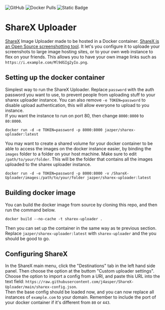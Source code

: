 ![GitHub](https://img.shields.io/github/license/j4asper/sharex-uploader?style=for-the-badge) ![Docker Pulls](https://img.shields.io/docker/pulls/jazper/sharex-uploader?style=for-the-badge&logo=Docker) ![Static Badge](https://img.shields.io/badge/Python-3.11-blue?style=for-the-badge&label=Python&logo=Python)

# ShareX Uploader

[ShareX](https://getsharex.com/) Image Uploader made to be hosted in a Docker container. [ShareX is an Open Source screenshotting tool](https://getsharex.com/). It let's you configure it to uploade your screenshots to large image hosting sites, or to your own web instance to flex on your friends. This allows you to have your own image links such as `https://i.example.com/Ml9dGIg2yIo.png`.

## Setting up the docker container

Simplest way to run the ShareX Uploader. Replace `password` with the auth password you want to use, to prevent people from uploading stuff to your sharex uploader instance. You can also remove `-e TOKEN=password` to disable upload authentication, this will allow everyone to upload to you instance.  
If you want the instance to run on port 80, then change `8000:8000` to `80:8000`.

```console
docker run -d -e TOKEN=password -p 8000:8000 jazper/sharex-uploader:latest
```

You may want to create a shared volume for your docker container to be able to access the images on the docker instance easier, by binding the `images` folder to a folder on your host machine. Make sure to edit `/path/to/your/folder`. This will be the folder that contains all the images uploaded to the sharex uploader instance.

```console
docker run -d -e TOKEN=password -p 8000:8000 -v /ShareX-Uploader/images:/path/to/your/folder jazper/sharex-uploader:latest
```

## Building docker image

You can build the docker image from source by cloning this repo, and then run the command below.

```console
docker build --no-cache -t sharex-uploader .
```

Then you can set up the container in the same way as te previous section. Replace `jazper/sharex-uploader:latest` with `sharex-uploader` and the you should be good to go.

## Configuring ShareX

In the ShareX main menu, click the "Destinations" tab in the left hand side panel. Then choose the option at the buttom "Custom uploader settings". Choose the option to import a config from a URl, and paste this URL into the text field: `https://raw.githubusercontent.com/j4asper/ShareX-Uploader/main/sharex-config.json`.  
Then the base config should be loaded now, and you can now replace all instances of `example.com` to your domain. Remember to include the port of your docker container if it's different from `80` or `443`.
